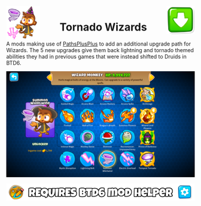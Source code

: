<a href="https://nightly.link/doombubbles/tornado-wizards/workflows/build/main/TornadoWizards.dll.zip">
    <img align="left" alt="Icon" height="90" src="Icon.png">
    <img align="right" alt="Download" height="75" src="https://raw.githubusercontent.com/gurrenm3/BTD-Mod-Helper/master/BloonsTD6%20Mod%20Helper/Resources/DownloadBtn.png">
</a>

<h1 align="center">Tornado Wizards</h1>

A mods making use of [PathsPlusPlus](https://github.com/doombubbles/paths-plus-plus) to add an additional upgrade path for Wizards. 
The 5 new upgrades give them back lightning and tornado themed abilities they had in previous games that were instead shifted to Druids in BTD6.

![Screenshot](Screenshot.png)

[![Requires BTD6 Mod Helper](https://raw.githubusercontent.com/gurrenm3/BTD-Mod-Helper/master/banner.png)](https://github.com/gurrenm3/BTD-Mod-Helper#readme)
